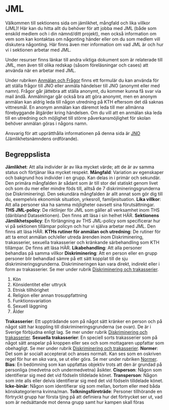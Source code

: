 # JML

Välkommen till sektionens sida om jämlikhet, mångfald och lika villkor (JML)! Här kan du hitta allt du behöver för att jobba med JML (både som enskild medlem och i din nämnd/ditt projekt), men också information om vem som kan kontaktas om någonting händer eller om du som medlem vill diskutera någonting. Här finns även mer information om vad JML är och hur vi i sektionen arbetar med JML.

Under resurser finns länkar till andra viktiga dokument som är relaterade till JML, men även till olika redskap (såsom föreläsningar och cases) att använda när en arbetar med JML.

Under rubriken [Anmälan och Frågor](https://datasektionen.se/jml/anmalan-och-fragor) finns ett formulär du kan använda för att ställa frågor till JNO eller anmäla händelser till JNO (anonymt eller med namn). Frågor går jättebra att ställa anonymt, du kommer kunna få svar via mail ändå. Anmälningar går också bra att göra anonymt, men en anonym anmälan kan aldrig leda till någon utredning på KTH eftersom det då saknas vittnesmål. En anonym anmälan kan däremot leda till mer allmänna förebyggande åtgärder kring händelsen. Om du vill att en anmälan ska leda till en utredning och möjlighet till större påverkansmöjlighet för skolan behöver anmälan göras i någons namn.

Ansvarig för att upprätthålla informationen på denna sida är [JNO](https://dfunkt.datasektionen.se/position/id/6) (Jämlikhetsnämndens ordförande).

## Begreppslista

**Jämlikhet**: Att alla individer är av lika mycket värde; att de är av samma status och förtjänar lika mycket respekt.
**Mångfald**: Variation av egenskaper och bakgrund hos individer i en grupp. Kan delas in i primär och sekundär. Den primära mångfalden är sådant som är till stor del statiskt genom livet och som du mer eller mindre föds till, alltså de 7 diskrimineringsgrunderna (se Diskriminering). Den sekundära mångfalden är allt annat som gör dig till du, exempelvis ekonomisk situation, yrkesroll, familjesituation.
**Lika villkor**: Att alla personer ska ha samma möjligheter oavsett sina förutsättningar.
**THS JML-policy**: De riktlinjer för JML som gäller all verksamhet inom THS (däribland Datasektionen). Den finns att läsa i sin helhet HÄR.
**Sektionens Jämlikhetspolicy**: En förlängning av THS JML-policy som specificerar hur vi på sektionen tillämpar policyn och hur vi själva arbetar med JML. Den finns att läsa HÄR.
**KTHs rutiner för anmälan och utredning**: De rutiner för att ta emot anmälan och/eller utreda ärenden inom Diskriminering, trakasserier, sexuella trakasserier och kränkande särbehandling som KTH tillämpar. De finns att läsa HÄR.
**Likabehandling**: Att alla personer behandlas på samma villkor
**Diskriminering**: Att en person eller en grupp personer blir behandlad sämre på ett sätt kopplat till de sju diskrimineringsgrunderna. Diskrimineringen kan vara direkt, indirekt eller i form av trakasserier. Se mer under rubrik [Diskriminering och trakasserier](https://datasektionen.se/jml/diskriminering-och-trakasserier).

1. Kön
1. Könsidentitet eller uttryck
1. Etnisk tillhörighet
1. Religion eller annan trosuppfattning
1. Funktionsvariation
1. Sexuell läggning
1. Ålder

**Trakasserier**: Ett uppträdande som på något sätt kränker en person och på något sätt har koppling till diskrimineringsgrunderna (se ovan). De är i Sverige förbjudna enligt lag. Se mer under rubrik [Diskriminering och trakasserier](https://datasektionen.se/jml/diskriminering-och-trakasserier).
**Sexuella trakasserier**: En speciell sorts trakasserier som på något sätt anspelar på kroppen eller sex och som mottagaren uppfattar som obehagligt. Se mer under rubrik [Diskriminering och trakasserier](https://datasektionen.se/jml/diskriminering-och-trakasserier).
**Normer**: Det som är socialt accepterat och anses normalt. Kan ses som en oskriven regel för hur en _ska_ vara, se ut eller göra. Se mer under rubriken [Normer](https://datasektionen.se/jml/anmalan-och-fragor/normer).
**Bias**: En bedömning som kan uppfattas objektiv trots att den är grundad på personliga (medvetna och undermedvetna) åsikter.
**Cisperson**: Någon som identifierar sig med det vid födseln tilldelade könet.
**Transperson**: Någon som inte alls eller delvis identifierar sig med det vid födseln tilldelade könet.
**Icke-binär**: Någon som identifierar sig som mellan, bortom eller med båda könskategorierna kvinna/man.
**Tolkningsföreträde**: Personer tillhörande en förtryckt grupp har första tjing på att definiera hur det förtrycket ser ut, vad som är nedsättande mot denna grupp samt hur kampen skall föras
